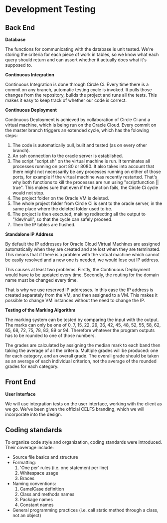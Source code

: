 Development Testing
===================

Back End
--------

**Database**

The functions for communicating with the database is unit tested. We're storing the criteria for each piece of work in tables, so we
know what each query should return and can assert whether it actually does what it's supposed to.

**Continuous Integration**

Continuous Integration is done through Circle Ci.
Every time there is a commit on any branch, automatic testing cycle is invoked. It pulls those changes from the repository, builds the project and runs all the tests. This makes it easy to keep track of whether our code is correct.

**Continuous Deployment**

Continuous Deployment is achieved by collaboration of Circle Ci and a virtual machine, which is being run on the Oracle Cloud.
Every commit on the master branch triggers an extended cycle, which has the folowing steps:
1. The code is automatically pull, built and tested (as on every other branch).
1. An ssh connection to the oracle server is established.
1. The script "script.sh" on the virtual machine is run. It terminates all processes running on port 80 or 8080. It also takes into account that there might not necessarily be any processes running on either of those ports, for example if the virtual machine was recently restarted. That's why both functions to kill the processes are run using "scriptfunction || true". This makes sure that even if the function fails, the Circle Ci cycle would not stop.
1. The project folder on the Oracle VM is deleted.
1. The whole project folder from Circle Ci is sent to the oracle server, in the same place where the deleted folder used to be.
1. The project is then executed, making redirecting all the output to "/dev/null", so that the cycle can safely proceed.
1. Then the IP tables are flushed.

**Standalone IP Address**

By default the IP addresses for Oracle Cloud Virtual Machines are assigned automatically when they are created and are lost when they are terminated. This means that if there is a problem with the virtual machine which cannot be easily resolved and a new one is needed, we would lose out IP address.

This causes at least two problems. Firstly, the Continuous Deployment would have to be updated every time. Secondly, the routing for the domain name must be changed every time.

That is why we use reserved IP addresses. In this case the IP address is created separately from the VM, and then assigned to a VM. This makes it possible to change VM instances without the need to change the IP.

**Testing of the Marking Algorithm**

The marking system can be tested by comparing the input with the output. The marks can only be one of 0, 7, 15, 22, 29, 36, 42, 45, 48, 52, 55, 58, 62, 65, 68, 72, 75, 78, 83, 89 or 94. Therefore whatever the program outputs has to be rounded to one of those numbers.

The grades are calculated by assigning the median mark to each band then taking the average of all the criteria. Multiple grades will be produced: one for each category, and an overall grade. The overall grade should be taken as an average of each individual criterion, not the average of the rounded grades for each category.

Front End
---------

**User Interface**

We will use integration tests on the user interface, working with the client as we go. We've been given the official CELFS branding, which
we will incorporate into the design.

Coding standards
----------------
To organize code style and organization, coding standards were introduced. Their coverage include:
+ Source file basics and structure
+ Formatting:
    1. 'One per' rules (i.e. one statement per line)
    1. Whitespace usage
    1. Braces
+ Naming conventions:
    1. CamelCase definition
    1. Class and methods names
    1. Package names
    1. Constant names
+ General programming practices (i.e. call static method through a class, not an object)
